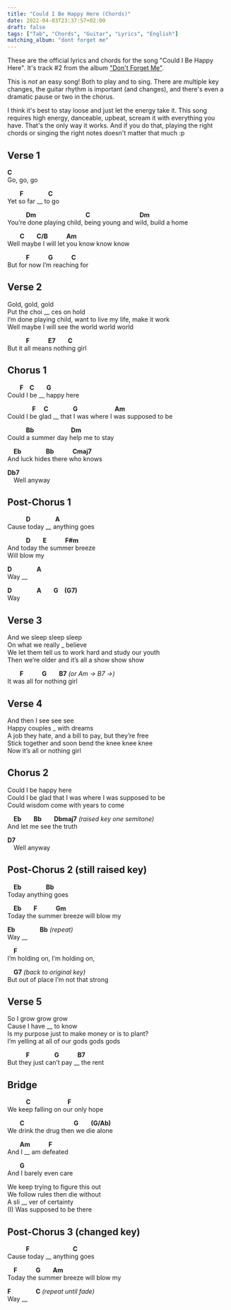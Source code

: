 ```yaml
---
title: "Could I Be Happy Here (Chords)"
date: 2022-04-03T23:37:57+02:00
draft: false
tags: ["Tab", "Chords", "Guitar", "Lyrics", "English"]
matching_album: "dont forget me"
---
```


These are the official lyrics and chords for the song "Could I Be Happy Here". It's track #2 from the album ["Don't Forget Me"](/albums/dont-forget-me).

This is _not_ an easy song! Both to play and to sing. There are multiple key changes, the guitar rhythm is important (and changes), and there's even a dramatic pause or two in the chorus.

I think it's best to stay loose and just let the energy take it. This song requires high energy, danceable, upbeat, scream it with everything you have. That's the only way it works. And if you do that, playing the right chords or singing the right notes doesn't matter that much :p

## Verse 1
**C**  
Go, go, go

&emsp;&emsp;**F**&emsp;&emsp;&emsp;&emsp;**C**  
Yet so far __ to go

&emsp;&emsp;&emsp;**Dm**&emsp;&emsp;&emsp;&emsp;&emsp;&emsp;&emsp;&emsp;**C**&emsp;&emsp;&emsp;&emsp;&emsp;&emsp;&emsp;&emsp;**Dm**  
You’re done playing child, being young and wild, build a home

&emsp;&emsp;**C**&emsp;&emsp;**C/B**&emsp;&emsp;&emsp;**Am**  
Well maybe I will let you know know know

&emsp;&emsp;&emsp;**F**&emsp;&emsp;&emsp;**G**&emsp;&emsp;&emsp;**C**  
But for now I’m reaching for

## Verse 2
Gold, gold, gold  
Put the choi __ ces on hold  
I’m done playing child, want to live my life, make it work  
Well maybe I will see the world world world  

&emsp;&emsp;&emsp;**F**&emsp;&emsp;&emsp;**E7**&emsp;&emsp;**C**  
But it all means nothing girl

## Chorus 1
&emsp;&emsp;**F**&emsp;**C**&emsp;&emsp;**G**  
Could I be __ happy here

&emsp;&emsp;&emsp;&emsp;**F** &emsp;**C**&emsp;&emsp;&emsp;&emsp;**G**&emsp;&emsp;&emsp;&emsp;&emsp;&emsp;**Am**  
Could I be glad __ that I was where I was supposed to be

&emsp;&emsp;&emsp;**Bb**&emsp;&emsp;&emsp;&emsp;&emsp;&emsp;**Dm**  
Could a summer day help me to stay

&emsp;**Eb**&emsp;&emsp;&emsp;&emsp;**Bb**&emsp;&emsp;&emsp;**Cmaj7**  
And luck hides there who knows

**Db7**  
&emsp;Well anyway

## Post-Chorus 1
&emsp;&emsp;&emsp;**D**&emsp;&emsp;&emsp;&emsp;**A**  
Cause today __ anything goes

&emsp;&emsp;&emsp;**D**&emsp;&emsp;**E**&emsp;&emsp;&emsp;**F#m**  
And today the summer breeze  
Will blow my

**D**&emsp;&emsp;&emsp;&emsp;**A**  
Way __

**D**&emsp;&emsp;&emsp;&emsp;**A**&emsp;&emsp;**G**&emsp;**(G7)**  
Way

## Verse 3
And we sleep sleep sleep  
On what we really _ believe  
We let them tell us to work hard and study our youth  
Then we’re older and it’s all a show show show  

&emsp;&emsp;**F**&emsp;&emsp;&emsp;**G**&emsp;&emsp;**B7** _(or Am -> B7 ->)_  
It was all for nothing girl

## Verse 4
And then I see see see  
Happy couples _ with dreams  
A job they hate, and a bill to pay, but they’re free  
Stick together and soon bend the knee knee knee  
Now it’s all or nothing girl

## Chorus 2
Could I be happy here  
Could I be glad that I was where I was supposed to be  
Could wisdom come with years to come  

&emsp;**Eb**&emsp;&emsp;**Bb**&emsp;&emsp;**Dbmaj7** _(raised key one semitone)_  
And let me see the truth

**D7**  
&emsp;Well anyway

## Post-Chorus 2 (still raised key)
&emsp;**Eb**&emsp;&emsp;&emsp;&emsp;**Bb**  
Today anything goes

&emsp;**Eb**&emsp;&emsp;**F**&emsp;&emsp;&emsp;**Gm**  
Today the summer breeze will blow my

**Eb**&emsp;&emsp;&emsp;&emsp;**Bb** _(repeat)_  
Way __

&emsp;**F**  
I’m holding on, I’m holding on,

&emsp;**G7** _(back to original key)_  
But out of place I’m not that strong

## Verse 5
So I grow grow grow  
Cause I have __ to know  
Is my purpose just to make money or is to plant?  
I’m yelling at all of our gods gods gods  

&emsp;&emsp;&emsp;**F**&emsp;&emsp;&emsp;&emsp;**G**&emsp;&emsp;&emsp;**B7**  
But they just can’t pay __ the rent

## Bridge
&emsp;&emsp;&emsp;**C**&emsp;&emsp;&emsp;&emsp;&emsp;&emsp;**F**  
We keep falling on our only hope

&emsp;&emsp;**C**&emsp;&emsp;&emsp;&emsp;&emsp;&emsp;&emsp;&emsp;**G**&emsp;&emsp;**(G/Ab)**  
We drink the drug then we die alone

&emsp;&emsp;**Am**&emsp;&emsp;&emsp;**F**  
And I __ am defeated 

&emsp;&emsp;**G**  
And I barely even care

We keep trying to figure this out  
We follow rules then die without  
A sli __ ver of certainty  
(I) Was supposed to be there

## Post-Chorus 3 (changed key)
&emsp;&emsp;&emsp;**F**&emsp;&emsp;&emsp;&emsp;&emsp;&emsp;&emsp;**C**  
Cause today __ anything goes

&emsp;**F**&emsp;&emsp;&emsp;**G**&emsp;&emsp;**Am**  
Today the summer breeze will blow my

**F**&emsp;&emsp;&emsp;&emsp;**C** _(repeat until fade)_  
Way __
